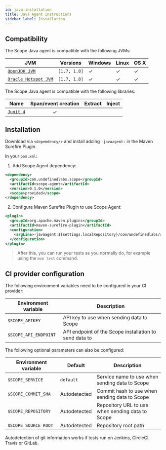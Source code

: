 ```yaml
---
id: java-installation
title: Java Agent instructions
sidebar_label: Installation
---
```



## Compatibility

The Scope Java agent is compatible with the following JVMs:

| JVM                | Versions   | Windows | Linux | OS X |
|--------------------|------------|---------|-------|------|
| [`OpenJDK JVM`](https://openjdk.java.net/)        | `[1.7, 1.8]` |    ✓    |   ✓   |   ✓  |
| [`Oracle Hotspot JVM`](https://www.oracle.com/technetwork/java/javase/overview/index.html) | `[1.7, 1.8]` |    ✓    |   ✓   |   ✓  |


The Scope Java agent is compatible with the following libraries:

| Name    | Span/event creation | Extract | Inject |
|---------|:-------------------:|---------|--------|
| [`Junit 4`](https://junit.org/junit4/) |          ✓          |         |        |


## Installation

Download via `<dependency/>` and install adding `-javaagent:` in the Maven Surefire Plugin.

In your `pom.xml`:

1. Add Scope Agent dependency:

```xml
<dependency>
  <groupId>com.undefinedlabs.scope</groupId>
  <artifactId>scope-agent</artifactId>
  <version>0.1.0</version>
  <scope>provided</scope>
</dependency>
```

2. Configure Maven Surefire Plugin to use Scope Agent:

```xml
<plugin>
  <groupId>org.apache.maven.plugins</groupId>
  <artifactId>maven-surefire-plugin</artifactId>
  <configuration>
    <argLine>-javaagent:${settings.localRepository}/com/undefinedlabs/scope/scope-agent/0.1.0/scope-agent-0.1.0.jar</argLine>
  </configuration>
</plugin>
```

> After this, you can run your tests as you normally do, for example using the `mvn test` command.


## CI provider configuration

The following environment variables need to be configured in your CI provider:

| Environment variable | Description |
|---|---|
| `$SCOPE_APIKEY` | API key to use when sending data to Scope |
| `$SCOPE_API_ENDPOINT` | API endpoint of the Scope installation to send data to |


The following optional parameters can also be configured:

| Environment variable  | Default | Description |
|---|---|---|
| `$SCOPE_SERVICE` | `default` | Service name to use when sending data to Scope |
| `$SCOPE_COMMIT_SHA` | Autodetected | Commit hash to use when sending data to Scope |
| `$SCOPE_REPOSITORY` | Autodetected | Repository URL to use when sending data to Scope |
| `$SCOPE_SOURCE_ROOT` | Autodetected | Repository root path |

Autodetection of git information works if tests run on Jenkins, CircleCI, Travis or GitLab.
